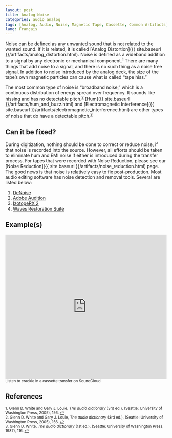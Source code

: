 ```yaml
---
layout: post
title: Analog Noise
categories: audio analog
tags: [Analog, Audio, Noise, Magnetic Tape, Cassette, Common Artifacts]
lang: Français
---
```


Noise can be defined as any unwanted sound that is not related to the wanted sound. If it is related, it is called [Analog Distortion]({{ site.baseurl }}/artifacts/analog_distortion.html). Noise is defined as a wideband addition to a signal by any electronic or mechanical component.<sup><a href="#fn1" id="ref1">1</a></sup> There are many things that add noise to a signal, and there is no such thing as a noise free signal. In addition to noise introduced by the analog deck, the size of the tape’s own magnetic particles can cause what is called “tape hiss.”

The most common type of noise is “broadband noise,” which is a continuous distribution of energy spread over frequency. It sounds like hissing and has no detectable pitch.<sup><a href="#fn2" id="ref2">2</a></sup> [Hum]({{ site.baseurl }}/artifacts/hum_and_buzz.html) and [Electromagnetic Interference]({{ site.baseurl }}/artifacts/electromagnetic_interference.html) are other types of noise that do have a detectable pitch.<sup><a href="#fn3" id="ref3">3</a></sup>

## Can it be fixed?

During digitization, nothing should be done to correct or reduce noise, if that noise is recorded into the source. However, all efforts should be taken to eliminate hum and EMI noise if either is introduced during the transfer process. For tapes that were recorded with Noise Reduction, please see our [Noise Reduction]({{ site.baseurl }}/artifacts/noise_reduction.html) page. The good news is that noise is relatively easy to fix post-production. Most audio editing software has noise detection and removal tools. Several are listed below:

1. [DeNoise](http://www.clickrepair.net/software_info/denoise.html)
2. [Adobe Audition](https://www.youtube.com/watch?feature=player_embedded&v=gZjlS0tD-Wg)
3. [IzotopeRX 2](http://www.izotope.com/products/audio/rx/download.asp)
4. [Waves Restoration Suite](http://www.waves.com/Content.aspx?id=197)

## Example(s)

<iframe width="100%" height="450" scrolling="no" frameborder="no" src="https://w.soundcloud.com/player/?url=https%3A//api.soundcloud.com/tracks/98723503&amp;auto_play=false&amp;hide_related=false&amp;show_comments=true&amp;show_user=true&amp;show_reposts=false&amp;visual=true"></iframe><sub>Listen to crackle in a cassette transfer on SoundCloud</sub>

## References

<sup id="fn1">1. Glenn D. White and Gary J. Louie, _The audio dictionary_ (3rd ed.), (Seattle: University of Washington Press, 2005), 156. <a href="#ref1" title="Jump back to footnote 1 in the text.">↩</a></sup>  
<sup id="fn2">2. Glenn D. White and Gary J. Louie, _The audio dictionary_ (3rd ed.), (Seattle: University of Washington Press, 2005), 156. <a href="#ref2" title="Jump back to footnote 2 in the text.">↩</a></sup>  
<sup id="fn3">3. Glenn D. White, _The audio dictionary_ (1st ed.), (Seattle: University of Washington Press, 1987), 116. <a href="#ref3" title="Jump back to footnote 3 in the text.">↩</a></sup>
